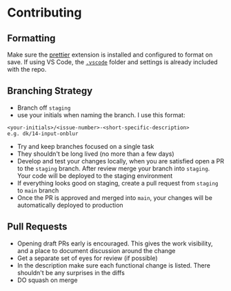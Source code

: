 # Contributing

## Formatting

Make sure the [prettier](https://prettier.io/) extension is installed and configured to format on save. If using VS Code, the [`.vscode`](../.vscode) folder and settings is already included with the repo.

## Branching Strategy

- Branch off `staging` 
- use your initials when naming the branch. I use this format:

```
<your-initials>/<issue-number>-<short-specific-description>
e.g. dk/14-input-onblur
```

- Try and keep branches focused on a single task
- They shouldn't be long lived (no more than a few days)
- Develop and test your changes locally, when you are satisfied open a PR to the `staging` branch. After review merge your branch into `staging`. Your code will be deployed to the staging environment
- If everything looks good on staging, create a pull request from `staging` to `main` branch
- Once the PR is approved and merged into `main`, your changes will be automatically deployed to production

## Pull Requests

- Opening draft PRs early is encouraged. This gives the work visibility, and a place to document discussion around the change
- Get a separate set of eyes for review (if possible)
- In the description make sure each functional change is listed. There shouldn't be any surprises in the diffs
- DO squash on merge
